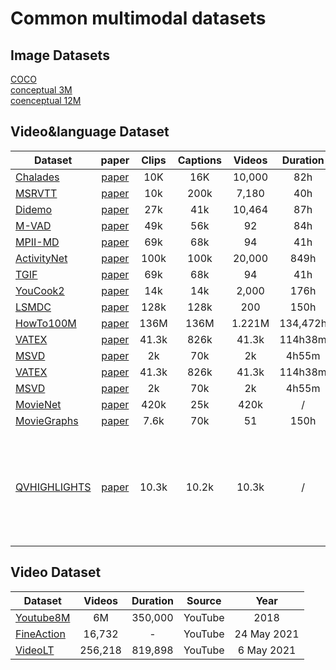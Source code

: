 # Common multimodal datasets

## Image Datasets
[COCO](https://cocodataset.org/#home)\
[conceptual 3M](https://ai.google.com/research/ConceptualCaptions/)\
[coenceptual 12M](https://github.com/google-research-datasets/conceptual-12m)

## Video&language  Dataset
|Dataset |paper| Clips |Captions |Videos |Duration | Source| Year |  Description|
|-----|:-----:|:-----:|:-----:|:-----:|:--------:|:---:|:-------:|:-------:|
|[Chalades](https://prior.allenai.org/projects/charades) | [paper](https://openreview.net/forum?id=rJW3ItWubH)|10K | 16K |10,000 | 82h|home|2016| |\
|[MSRVTT](https://www.microsoft.com/en-us/research/publication/msr-vtt-a-large-video-description-dataset-for-bridging-video-and-language/) |[paper](https://www.microsoft.com/en-us/research/wp-content/uploads/2016/06/cvpr16.msr-vtt.tmei_-1.pdf) |  10k| 200k| 7,180| 40h| Youtube |2016| |\
|[Didemo](https://github.com/LisaAnne/LocalizingMoments)| [paper](https://arxiv.org/pdf/1708.01641.pdf) | 27k| 41k| 10,464| 87h| Flickr| 2017| |\
|[M-VAD](https://github.com/aimagelab/mvad-names-dataset) | [paper](https://arxiv.org/pdf/1503.01070.pdf) |49k| 56k| 92| 84h| Movies| 2015| |\
| [MPII-MD](https://www.mpi-inf.mpg.de/departments/computer-vision-and-machine-learning/research/vision-and-language/mpii-movie-description-dataset) | [paper](https://www.cv-foundation.org/openaccess/content_cvpr_2015/papers/Rohrbach_A_Dataset_for_2015_CVPR_paper.pdf)| 69k| 68k| 94| 41h| Movies| 2015| |\
|[ActivityNet](http://activity-net.org/)| [paper](https://www.cv-foundation.org/openaccess/content_cvpr_2015/papers/Heilbron_ActivityNet_A_Large-Scale_2015_CVPR_paper.pdf)|  100k | 100k | 20,000 | 849h| Youtube| 2017| |\
| [TGIF](http://raingo.github.io/TGIF-Release/) | [paper](https://arxiv.org/pdf/1604.02748.pdf)| 69k| 68k| 94| 41h| Movies| 2015| |\
[YouCook2](http://youcook2.eecs.umich.edu/download) |[paper](http://youcook2.eecs.umich.edu/static/YouCookII/youcookii_readme.pdf) |14k| 14k| 2,000| 176h| Youtube| 2018| |\
|[LSMDC](https://sites.google.com/site/describingmovies/download) |[paper](https://arxiv.org/pdf/1605.03705.pdf) | 128k| 128k| 200| 150h| Movies |2017 | |\
[HowTo100M](https://github.com/antoine77340/howto100m) | [paper](https://arxiv.org/pdf/1906.03327.pdf)| 136M| 136M| 1.221M| 134,472h| Youtube| 2019| |
[VATEX](http://vatex.org/main/download.html) | [paper](https://arxiv.org/abs/1904.03493)| 41.3k| 826k| 41.3k| 114h38m| Youtube| 2019| |
[MSVD](http://www.cs.utexas.edu/users/ml/clamp/videoDescription/YouTubeClips.tar) | [paper](https://arxiv.org/abs/1904.03493)| 2k| 70k| 2k| 4h55m| Youtube| 2013| |
[VATEX](https://eric-xw.github.io/vatex-website/download.html) | [paper](https://arxiv.org/abs/1904.03493)| 41.3k| 826k| 41.3k| 114h38m| Youtube| 2019| |
[MSVD](https://www.cs.utexas.edu/users/ml/clamp/videoDescription/) | [paper]( https://www.cs.utexas.edu/users/ml/clamp/videoDescription/)| 2k| 70k| 2k| 4h55m| Youtube| 2011| |
[MovieNet](http://movienet.site/) | [paper]( https://arxiv.org/abs/2007.10937)| 420k| 25k| 420k| /| home| 2020| |
[MovieGraphs](http://moviegraphs.cs.toronto.edu/) | [paper]( http://moviegraphs.cs.toronto.edu/)| 7.6k| 70k| 51| 150h| home| 2018| |
[QVHIGHLIGHTS](https://github.com/jayleicn/moment_detr) | [paper](https://arxiv.org/pdf/2107.09609.pdf) | 10.3k | 10.2k | 10.3k| / | Daily or Travel Vlog and news | 2021 | moment retreival and highlight detection via the natural language query | 



## Video Dataset

|Dataset  |Videos |Duration | Source| Year | 
|-----|:-----:|:--------:|:---:|:-------:|
[Youtube8M](https://research.google.com/youtube8m/index.html) | 6M|350,000|YouTube| 2018|
[FineAction](https://deeperaction.github.io/fineaction/) |16,732 | -| YouTube |  24 May 2021|
[VideoLT](https://videolt.github.io/) | 256,218 | 819,898 | YouTube|  6 May 2021| 
